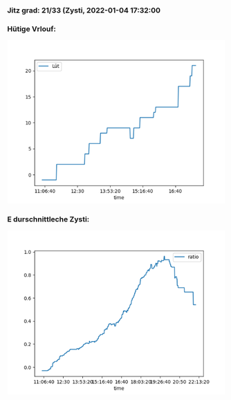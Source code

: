 ### Jitz grad: 21/33 (Zysti, 2022-01-04 17:32:00

### Hütige Vrlouf:
![Graph](Today.png)

### E durschnittleche Zysti:
![Graph](Zysti.png)